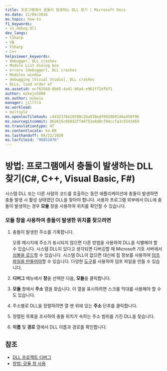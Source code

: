 ```yaml
---
title: 프로그램에서 충돌이 발생하는 DLL 찾기 | Microsoft Docs
ms.date: 11/04/2016
ms.topic: how-to
f1_keywords:
- vs.debug.dll
dev_langs:
- CSharp
- VB
- FSharp
- C++
helpviewer_keywords:
- debugger, DLL crashes
- Module List dialog box
- errors [debugger], DLL crashes
- Modules window
- debugging [Visual Studio], DLL crashes
- DLLs, load order of
ms.assetid: ecf62568-8b65-4a41-b8a4-e962ff2dfb71
author: mikejo5000
ms.author: mikejo
manager: jillfra
ms.workload:
- multiple
ms.openlocfilehash: c4432378e10590c2ba930edf0920b9146e450f96
ms.sourcegitcommit: 062615c058d2ff44751e8d0c704ccfa3c5543469
ms.translationtype: HT
ms.contentlocale: ko-KR
ms.lasthandoff: 09/22/2020
ms.locfileid: "90852076"
---
```

# <a name="how-to-find-which-dll-your-program-crashed-in-c-c-visual-basic-f"></a>방법: 프로그램에서 충돌이 발생하는 DLL 찾기(C#, C++, Visual Basic, F#)

 시스템 DLL 또는 다른 사람의 코드를 호출하는 동안 애플리케이션에 충돌이 발생하면 충돌 발생 시 활성 상태였던 DLL을 찾아야 합니다. 사용자 프로그램 외부에서 DLL에 충돌이 발생하는 경우 **모듈** 창을 사용하여 위치를 확인할 수 있습니다.

### <a name="to-find-where-a-crash-occurred-using-the-modules-window"></a>모듈 창을 사용하여 충돌이 발생한 위치를 찾으려면

1. 충돌이 발생한 주소를 기록합니다.

    오류 메시지에 주소가 표시되지 않으면 다른 방법을 사용하여 DLL을 식별해야 할 수 있습니다. 시스템 DLL이 있다고 생각되면 디버깅할 때 Microsoft 기호 서버에서 [심볼을 로드](../debugger/specify-symbol-dot-pdb-and-source-files-in-the-visual-studio-debugger.md)할 수 있습니다. 시스템 DLL이 없으면 대신에 힙 정보를 사용하여 [덤프 파일을 만들어야](../debugger/using-dump-files.md)할 수 있습니다. 다양한 [도구](https://blogs.msdn.microsoft.com/andrehal/2009/12/31/what-is-a-dump-and-how-do-i-create-one/)를 사용하여 덤프 파일을 만들 수 있습니다.

2. **디버그** 메뉴에서 **창**을 선택한 다음, **모듈**을 클릭합니다.

3. **모듈** 창에서 **주소** 열을 찾습니다. 이 열을 표시하려면 스크롤 막대를 사용해야 할 수도 있습니다.

4. 주소별로 DLL을 정렬하려면 열 맨 위에 있는 **주소** 단추를 클릭합니다.

5. 정렬된 목록을 조사하여 충돌 위치가 속하는 주소 범위를 가진 DLL을 찾습니다.

6. **이름** 및 **경로** 열에서 DLL 이름과 경로를 확인합니다.

## <a name="see-also"></a>참조
- [DLL 프로젝트 디버그](../debugger/debugging-dll-projects.md)
- [방법: 모듈 창 사용](../debugger/how-to-use-the-modules-window.md)